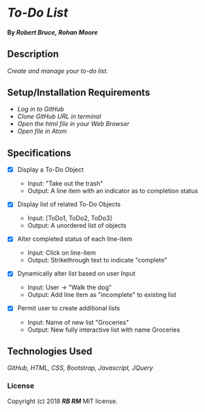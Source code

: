 # _To-Do List_

#### By _**Robert Bruce, Rohan Moore**_

## Description

_Create and manage your to-do list._

## Setup/Installation Requirements

* _Log in to GitHub_
* _Clone GitHub URL in terminal_
* _Open the html file in your Web Browser_
* _Open file in Atom_

## Specifications

- [x] Display a To-Do Object
    * Input: "Take out the trash"
    * Output: A line item with an indicator as to completion status

- [x] Display list of related To-Do Objects
    * Input: [ToDo1, ToDo2, ToDo3]
    * Output: A unordered list of objects

- [x] Alter completed status of each line-item
    * Input: Click on line-item
    * Output: Strikethrough text to indicate "complete"

- [x] Dynamically alter list based on user Input
    * Input: User -> "Walk the dog"
    * Output: Add line item as "incomplete" to existing list

- [x] Permit user to create additional lists
    * Input: Name of new list "Groceries"
    * Output: New fully interactive list with name Groceries

## Technologies Used
_GitHub, HTML, CSS, Bootstrap, Javascript, JQuery_

### License
Copyright (c) 2018 **_RB RM_** MIT license.

